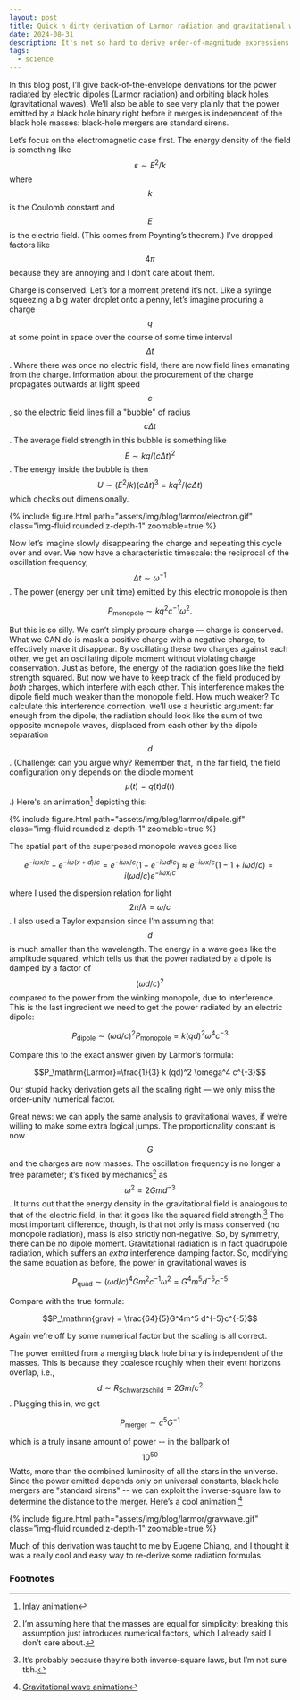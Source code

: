 ```yaml
---
layout: post
title: Quick n dirty derivation of Larmor radiation and gravitational waves
date: 2024-08-31
description: It's not so hard to derive order-of-magnitude expressions for radiation formulas
tags:
  - science
---
```


In this blog post, I’ll give back-of-the-envelope derivations for the power radiated by electric dipoles (Larmor radiation) and orbiting black holes (gravitational waves). We’ll also be able to see very plainly that the power emitted by a black hole binary right before it merges is independent of the black hole masses: black-hole mergers are standard sirens.

Let’s focus on the electromagnetic case first. The energy density of the field is something like $$\varepsilon\sim E^2/k$$ where $$k$$ is the Coulomb constant and $$E$$ is the electric field. (This comes from Poynting’s theorem.) I’ve dropped factors like $$4\pi$$ because they are annoying and I don’t care about them.

Charge is conserved. Let’s for a moment pretend it’s not. Like a syringe squeezing a big water droplet onto a penny, let’s imagine procuring a charge $$q$$ at some point in space over the course of some time interval $$\Delta t$$. Where there was once no electric field, there are now field lines emanating from the charge. Information about the procurement of the charge propagates outwards at light speed $$c$$, so the electric field lines fill a "bubble" of radius $$c\Delta t$$.  The average field strength in this bubble is something like $$E\sim kq/(c\Delta t)^2$$. The energy inside the bubble is then $$U\sim (E^2/k)(c\Delta t)^3=k q^2/(c\Delta t)$$ which checks out dimensionally.

<div class="row mt-3">
    <div class="col-sm mt-3 mt-md-0">
        {% include figure.html path="assets/img/blog/larmor/electron.gif" class="img-fluid rounded z-depth-1" zoomable=true %}
    </div>
</div>

Now let’s imagine slowly disappearing the charge and repeating this cycle over and over. We now have a characteristic timescale: the reciprocal of the oscillation frequency, $$\Delta t\sim \omega^{-1}$$. The power (energy per unit time) emitted by this electric monopole is then

$$P_\mathrm{monopole}\sim k q^2c^{-1}\omega^2.$$

But this is so silly. We can’t simply procure charge — charge is conserved. What we CAN do is mask a positive charge with a negative charge, to effectively make it disappear. By oscillating these two charges against each other, we get an oscillating dipole moment without violating charge conservation. Just as before, the energy of the radiation goes like the field strength squared. But now we have to keep track of the field produced by *both* charges, which interfere with each other. This interference makes the dipole field much weaker than the monopole field.  How much weaker? To calculate this interference correction, we’ll use a heuristic argument: far enough from the dipole, the radiation should look like the sum of two opposite monopole waves, displaced from each other by the dipole separation $$d$$. (Challenge: can you argue why? Remember that, in the far field, the field configuration only depends on the dipole moment $$\mu(t)=q(t)d(t)$$.) Here's an animation[^1] depicting this:

<div class="row mt-3">
    <div class="col-sm mt-3 mt-md-0">
        {% include figure.html path="assets/img/blog/larmor/dipole.gif" class="img-fluid rounded z-depth-1" zoomable=true %}
    </div>
</div>

The spatial part of the superposed monopole waves goes like

$$e^{-i\omega x/c}-e^{-i\omega(x+d)/c}=e^{-i\omega x/c}(1-e^{-i\omega d/c})\approx e^{-i\omega x/c}(1-1+i\omega d/c)= i(\omega d/c) e^{-i\omega x/c}$$

where I used the dispersion relation for light $$2\pi/\lambda=\omega/c$$. I also used a Taylor expansion since I’m assuming that $$d$$ is much smaller than the wavelength. The energy in a wave goes like the amplitude squared, which tells us that the power radiated by a dipole is damped by a factor of $$(\omega d/c)^2$$ compared to the power from the winking monopole, due to interference. This is the last ingredient we need to get the power radiated by an electric dipole:

$$P_\mathrm{dipole}\sim (\omega d/c)^2 P_\mathrm{monopole} = k (qd)^2 \omega^4 c^{-3}$$

Compare this to the exact answer given by Larmor’s formula:

$$P_\mathrm{Larmor}=\frac{1}{3} k (qd)^2 \omega^4 c^{-3}$$

Our stupid hacky derivation gets all the scaling right — we only miss the order-unity numerical factor.

Great news: we can apply the same analysis to gravitational waves, if we’re willing to make some extra logical jumps. The proportionality constant is now $$G$$ and the charges are now masses. The oscillation frequency is no longer a free parameter; it’s fixed by mechanics[^3] as $$\omega^2 = 2Gmd^{-3}$$. It turns out that the energy density in the gravitational field is analogous to that of the electric field, in that it goes like the squared field strength.[^4] The most important difference, though, is that not only is mass conserved (no monopole radiation), mass is also strictly non-negative. So, by symmetry, there can be no dipole moment. Gravitational radiation is in fact quadrupole radiation, which suffers an *extra* interference damping factor. So, modifying the same equation as before, the power in gravitational waves is 

$$P_\mathrm{quad}\sim (\omega d/c)^4 Gm^2c^{-1}\omega^2 = G^4m^5 d^{-5}c^{-5}$$

Compare with the true formula:

$$P_\mathrm{grav} = \frac{64}{5}G^4m^5 d^{-5}c^{-5}$$

Again we’re off by some numerical factor but the scaling is all correct.

The power emitted from a merging black hole binary is independent of the masses. This is because they coalesce roughly when their event horizons overlap, i.e., $$d\sim R_\text{Schwarzschild}=2Gm/c^2$$. Plugging this in, we get

$$P_\text{merger} \sim c^5 G^{-1}$$

which is a truly insane amount of power -- in the ballpark of $$10^{50}$$ Watts, more than the combined luminosity of all the stars in the universe. Since the power emitted depends only on universal constants, black hole mergers are "standard sirens" -- we can exploit the inverse-square law to determine the distance to the merger. Here’s a cool animation.[^2]

<div class="row mt-3">
    <div class="col-sm mt-3 mt-md-0">
        {% include figure.html path="assets/img/blog/larmor/gravwave.gif" class="img-fluid rounded z-depth-1" zoomable=true %}
    </div>
</div>

Much of this derivation was taught to me by Eugene Chiang, and I thought it was a really cool and easy way to re-derive some radiation formulas.

[^1]: [Inlay animation](https://www.en.didaktik.physik.uni-muenchen.de/multimedia/dipolstrahlung/animated-gifs-aus-bildern/index.html)
[^2]: [Gravitational wave animation](https://www.ligo.caltech.edu/video/ligo20160615v1)
[^3]: I’m assuming here that the masses are equal for simplicity; breaking this assumption just introduces numerical factors, which I already said I don’t care about.
[^4]: It’s probably because they’re both inverse-square laws, but I’m not sure tbh.

### Footnotes